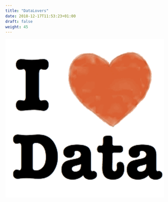 ```yaml
---
title: "DataLovers"
date: 2018-12-17T11:53:23+01:00
draft: false
weight: 45
---
```

![Data Lovers](/img/data-lovers.png)
<div class="social">
  <a href="https://www.meetup.com/es-ES/Data-Lovers-Date-technical-business/">
    <i class="fa fa-meetup"></i>
  </a>
</div>
